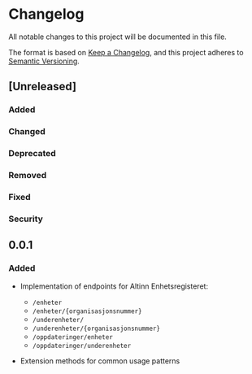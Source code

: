 # Changelog

All notable changes to this project will be documented in this file.

The format is based on [Keep a Changelog](https://keepachangelog.com/en/1.1.0/),
and this project adheres to [Semantic Versioning](https://semver.org/spec/v2.0.0.html).

## [Unreleased]

### Added <!-- for new features. -->
### Changed <!--  for changes in existing functionality. -->
### Deprecated <!--  for soon-to-be removed features. -->
### Removed <!-- for now removed features. -->
### Fixed <!-- for any bug fixes. -->
### Security <!-- in case of vulnerabilities. -->

## 0.0.1

### Added

- Implementation of endpoints for Altinn Enhetsregisteret:
  - `/enheter`
  - `/enheter/{organisasjonsnummer}`
  - `/underenheter/`
  - `/underenheter/{organisasjonsnummer}`
  - `/oppdateringer/enheter`
  - `/oppdateringer/underenheter`

- Extension methods for common usage patterns
